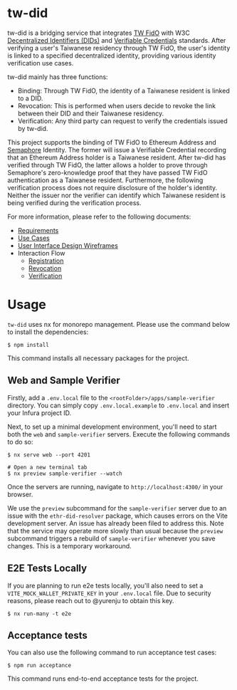 # tw-did

tw-did is a bridging service that integrates [TW FidO](https://fido.moi.gov.tw/pt/) with W3C [Decentralized Identifiers (DIDs)](https://www.w3.org/TR/did-core/) and [Verifiable Credentials](https://www.w3.org/TR/vc-data-model-2.0/) standards. After verifying a user's Taiwanese residency through TW FidO, the user's identity is linked to a specified decentralized identity, providing various identity verification use cases.

tw-did mainly has three functions:

- Binding: Through TW FidO, the identity of a Taiwanese resident is linked to a DID.
- Revocation: This is performed when users decide to revoke the link between their DID and their Taiwanese residency.
- Verification: Any third party can request to verify the credentials issued by tw-did.

This project supports the binding of TW FidO to Ethereum Address and [Semaphore](https://semaphore.appliedzkp.org/) Identity. The former will issue a Verifiable Credential recording that an Ethereum Address holder is a Taiwanese resident. After tw-did has verified through TW FidO, the latter allows a holder to prove through Semaphore's zero-knowledge proof that they have passed TW FidO authentication as a Taiwanese resident. Furthermore, the following verification process does not require disclosure of the holder's identity. Neither the issuer nor the verifier can identify which Taiwanese resident is being verified during the verification process.

For more information, please refer to the following documents:

- [Requirements](docs/requirements.md)
- [Use Cases](docs/use-cases.md)
- [User Interface Design Wireframes](docs/wireframes.md)
- Interaction Flow
  - [Registration](docs/registration.md)
  - [Revocation](docs/revocation.md)
  - [Verification](docs/verification.md)

# Usage

`tw-did` uses nx for monorepo management. Please use the command below to install the dependencies:

```shell
$ npm install
```

This command installs all necessary packages for the project.

## Web and Sample Verifier

Firstly, add a `.env.local` file to the `<rootFolder>/apps/sample-verifier` directory. You can simply copy `.env.local.example` to `.env.local` and insert your Infura project ID.

Next, to set up a minimal development environment, you'll need to start both the `web` and `sample-verifier` servers. Execute the following commands to do so:

```shell
$ nx serve web --port 4201

# Open a new terminal tab
$ nx preview sample-verifier --watch
```

Once the servers are running, navigate to `http://localhost:4300/` in your browser.

We use the `preview` subcommand for the `sample-verifier` server due to an issue with the `ethr-did-resolver` package, which causes errors on the Vite development server. An issue has already been filed to address this. Note that the service may operate more slowly than usual because the `preview` subcommand triggers a rebuild of `sample-verifier` whenever you save changes. This is a temporary workaround.

## E2E Tests Locally

If you are planning to run e2e tests locally, you'll also need to set a `VITE_MOCK_WALLET_PRIVATE_KEY` in your `.env.local` file. Due to security reasons, please reach out to @yurenju to obtain this key.

```shell
$ nx run-many -t e2e
```

## Acceptance tests

You can also use the following command to run acceptance test cases:

```shell
$ npm run acceptance
```

This command runs end-to-end acceptance tests for the project.
